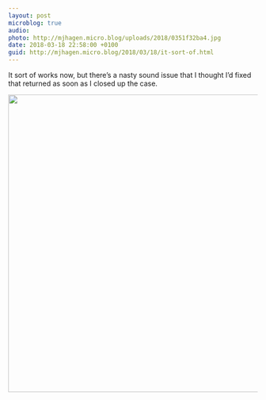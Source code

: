 ```yaml
---
layout: post
microblog: true
audio: 
photo: http://mjhagen.micro.blog/uploads/2018/0351f32ba4.jpg
date: 2018-03-18 22:58:00 +0100
guid: http://mjhagen.micro.blog/2018/03/18/it-sort-of.html
---
```

It sort of works now, but there’s a nasty sound issue that I thought I’d fixed that returned as soon as I closed up the case.

<img src="http://mjhagen.micro.blog/uploads/2018/0351f32ba4.jpg" width="600" height="600" />
